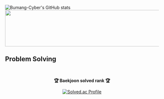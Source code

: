 ![Bumang-Cyber's GitHub stats](https://github-readme-stats.vercel.app/api?username=Bumang-Cyber)
<a href="https://github.com/devxb/gitanimals">
  <img
    src="https://render.gitanimals.org/lines/Bumang-Cyber"
    width="600"
    height="120"
  />
</a>
  


## Problem Solving
<div align=center><br>
<p><b>🏆 Baekjoon solved rank 🏆</b></p>
	
[![Solved.ac Profile](http://mazassumnida.wtf/api/v2/generate_badge?boj=jove0729)](https://solved.ac/jove0729)
</div>
